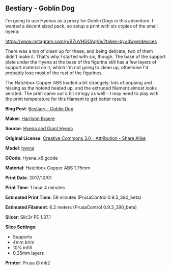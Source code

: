 ## Bestiary - Goblin Dog

I'm going to use Hyenas as a proxy for Goblin Dogs in this adventure. I wanted a decent sized pack, so 
setup a print with six copies of the small hyena:

https://www.instagram.com/p/BZuVHGOAqVe/?taken-by=dwyerdevices


There was a ton of clean up for these, and being delicate, two of them didn't make it. That's why I started
with six, though. The base of the support plate under the Hyena at the base of the figurine still has a few 
layers of support material on it, which I'm not going to clean up, otherwise I'd probably lose most of the rest of the figurines.

The Hatchbox Copper ABS loaded a bit strangely; lots of popping and hissing as the hotend heated up, and 
the extruded filament almost looks aerated. The print came out a bit stringy as well - I may need to play
with the print temperature for this filament to get better results.


**Blog Post**: [Bestiary - Goblin Dog](http://www.dwyerdevices.com/2017/10/02/bestiary-goblin-dog/)

**Maker**: [Harrison Braere](https://www.youmagine.com/mz4250)

**Source**: [Hyena and Giant Hyena](https://www.youmagine.com/designs/hyena-and-giant-hyena)

**Original License**: [Creative Commons 3.0 - Attribution - Share Alike](http://creativecommons.org/licenses/by-sa/3.0/deed.en_US)

**Model**: [hyena](https://www.youmagine.com/documents/39993/download)

**GCode**: Hyena_x6.gcode

**Material**: Hatchbox Copper ABS 1.75mm

**Print Date**: 2017/10/01

**Print Time**: 1 hour 4 minutes

**Estimated Print Time**: 59 minutes (PrusaControl 0.9.3_390_beta)

**Estimated Filament**: 6.2 meters (PrusaControl  0.9.3_390_beta)

**Slicer**: Slic3r PE 1.37.1

**Slice Settings**:

 - Supports
 - 4mm brim
 - 10% infill
 - 0.35mm layers

**Printer**: Prusa i3 mk2